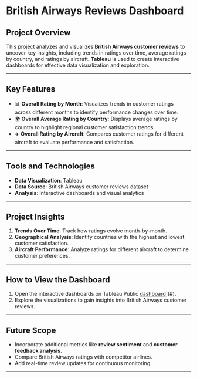 # British Airways Reviews Dashboard  

## Project Overview  
This project analyzes and visualizes **British Airways customer reviews** to uncover key insights, including trends in ratings over time, average ratings by country, and ratings by aircraft. **Tableau** is used to create interactive dashboards for effective data visualization and exploration.  

---

## Key Features  
- 📊 **Overall Rating by Month**: Visualizes trends in customer ratings across different months to identify performance changes over time.  
- 🌍 **Overall Average Rating by Country**: Displays average ratings by country to highlight regional customer satisfaction trends.  
- ✈️ **Overall Rating by Aircraft**: Compares customer ratings for different aircraft to evaluate performance and satisfaction.  

---

## Tools and Technologies  
- **Data Visualization**: Tableau  
- **Data Source**: British Airways customer reviews dataset  
- **Analysis**: Interactive dashboards and visual analytics  

---

## Project Insights  
1. **Trends Over Time**: Track how ratings evolve month-by-month.  
2. **Geographical Analysis**: Identify countries with the highest and lowest customer satisfaction.  
3. **Aircraft Performance**: Analyze ratings for different aircraft to determine customer preferences.  

---

## How to View the Dashboard  
1. Open the interactive dashboards on Tableau Public [dashboard](https://public.tableau.com/app/profile/sri.sai.gopichand.polavarapu/viz/BritishAirwaysReviews_17344044612050/Dashboard1?publish=yes)](#).  
2. Explore the visualizations to gain insights into British Airways customer reviews.  


---

## Future Scope  
- Incorporate additional metrics like **review sentiment** and **customer feedback analysis**.  
- Compare British Airways ratings with competitor airlines.  
- Add real-time review updates for continuous monitoring.  

---

